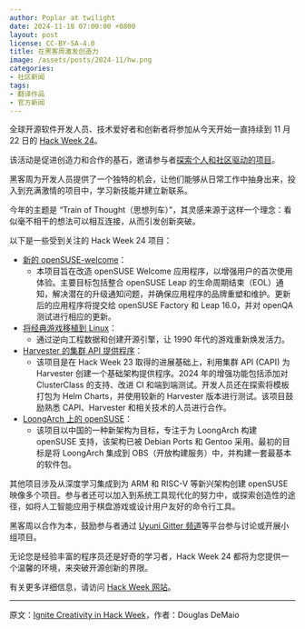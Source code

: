```yaml
---
author: Poplar at twilight
date: 2024-11-18 07:00:00 +0800
layout: post
license: CC-BY-SA-4.0
title: 在黑客周激发创造力
image: /assets/posts/2024-11/hw.png
categories:
- 社区新闻
tags:
- 翻译作品
- 官方新闻
---
```


全球开源软件开发人员、技术爱好者和创新者将参加从今天开始一直持续到 11 月 22 日的 [Hack Week 24]。

[Hack Week 24]: https://hackweek.opensuse.org/

该活动是促进创造力和合作的基石，邀请参与者[探索个人和社区驱动的项目]。

[探索个人和社区驱动的项目]: https://hackweek.opensuse.org/24/projects/popular?page_size=10

黑客周为开发人员提供了一个独特的机会，让他们能够从日常工作中抽身出来，投入到充满激情的项目中，学习新技能并建立新联系。

今年的主题是 “Train of Thought（思想列车）”，其灵感来源于这样一个理念：看似毫不相干的想法可以相互连接，从而引发创新突破。

以下是一些受到关注的 Hack Week 24 项目：

- [新的 openSUSE-welcome]：
    - 本项目旨在改造 openSUSE Welcome 应用程序，以增强用户的首次使用体验。主要目标包括整合 openSUSE Leap 的生命周期结束（EOL）通知，解决潜在的升级通知问题，并确保应用程序的品牌重塑和维护。更新后的应用程序将提交给 openSUSE Factory 和 Leap 16.0，并对 openQA 测试进行相应的更新。
- [将经典游戏移植到 Linux]：
    - 通过逆向工程数据和创建开源引擎，让 1990 年代的游戏重新焕发活力。
- [Harvester 的集群 API 提供程序]：
    - 该项目是在 Hack Week 23 取得的进展基础上，利用集群 API (CAPI) 为 Harvester 创建一个基础架构提供程序。2024 年的增强功能包括添加对 ClusterClass 的支持、改进 CI 和端到端测试。开发人员还在探索将模板打包为 Helm Charts，并使用较新的 Harvester 版本进行测试。该项目鼓励熟悉 CAPI、Harvester 和相关技术的人员进行合作。
- [LoongArch 上的 openSUSE]：
    - 该项目以中国的一种新架构为目标，专注于为 LoongArch 构建 openSUSE 支持，该架构已被 Debian Ports 和 Gentoo 采用。最初的目标是将 LoongArch 集成到 OBS（开放构建服务）中，并构建一套最基本的软件包。

[LoongArch 上的 openSUSE]: https://hackweek.opensuse.org/24/projects/bootstrap-opensuse-on-loongarch
[新的 openSUSE-welcome]: https://hackweek.opensuse.org/24/projects/opensuse-welcome
[将经典游戏移植到 Linux]: https://hackweek.opensuse.org/24/projects/port-some-classic-game-to-linux
[Harvester 的集群 API 提供程序]: https://hackweek.opensuse.org/24/projects/cluster-api-provider-for-harvester

其他项目涉及从深度学习集成到为 ARM 和 RISC-V 等新兴架构创建 openSUSE 映像多个项目。参与者还可以加入到系统工具现代化的努力中，或探索创造性的途径，如将人工智能应用于棋盘游戏或设计用户友好的命令行工具。

黑客周以合作为本，鼓励参与者通过 [Uyuni Gitter 频道]等平台参与讨论或开展小组项目。

[Uyuni Gitter 频道]: https://gitter.im/uyuni-project/hackweek

无论您是经验丰富的程序员还是好奇的学习者，Hack Week 24 都将为您提供一个温馨的环境，来突破开源创新的界限。

有关更多详细信息，请访问 [Hack Week 网站]。

[Hack Week 网站]: https://hackweek.opensuse.org/

----

原文：[Ignite Creativity in Hack Week](https://news.opensuse.org/2024/11/18/ignite-creativity-in-hackweek/)，作者：Douglas DeMaio